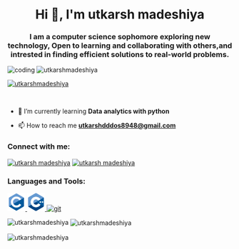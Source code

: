 <h1 align="center">Hi 👋, I'm utkarsh madeshiya</h1>
<h3 align="center">I am a computer science sophomore exploring new technology, Open to learning and collaborating with others,and intrested in finding efficient solutions to real-world problems.</h3>
<img algin="right"alt="coding"width="450"src="https://th.bing.com/th/id/OIP.hBsQKvVysYI80ItppcAPWgHaFj?pid=https://github.com/UTKARSHMADESHIYA/UTKARSHMADESHIYA.wiki.git)
>

<p align="left"> <img src="https://komarev.com/ghpvc/?username=utkarshmadeshiya&label=Profile%20views&color=0e75b6&style=flat" alt="utkarshmadeshiya" /> </p>

<p align="left"> <a href="https://github.com/ryo-ma/github-profile-trophy"><img src="https://github-profile-trophy.vercel.app/?username=utkarshmadeshiya" alt="utkarshmadeshiya" /></a> </p>

<p align="left"> <a href="https://twitter.com/" target="blank"><img src="https://img.shields.io/twitter/follow/?logo=twitter&style=for-the-badge" alt="" /></a> </p>

- 🌱 I’m currently learning **Data analytics with python**

- 📫 How to reach me **utkarshdddos8948@gmail.com**

<h3 align="left">Connect with me:</h3>
<p align="left">
<a href="https://linkedin.com/in/utkarsh madeshiya" target="blank"><img align="center" src="https://raw.githubusercontent.com/rahuldkjain/github-profile-readme-generator/master/src/images/icons/Social/linked-in-alt.svg" alt="utkarsh madeshiya" height="30" width="40" /></a>
<a href="https://instagram.com/utkarsh madeshiya" target="blank"><img align="center" src="https://raw.githubusercontent.com/rahuldkjain/github-profile-readme-generator/master/src/images/icons/Social/instagram.svg" alt="utkarsh madeshiya" height="30" width="40" /></a>
</p>

<h3 align="left">Languages and Tools:</h3>
<p align="left"> <a href="https://www.cprogramming.com/" target="_blank" rel="noreferrer"> <img src="https://raw.githubusercontent.com/devicons/devicon/master/icons/c/c-original.svg" alt="c" width="40" height="40"/> </a> <a href="https://www.w3schools.com/cpp/" target="_blank" rel="noreferrer"> <img src="https://raw.githubusercontent.com/devicons/devicon/master/icons/cplusplus/cplusplus-original.svg" alt="cplusplus" width="40" height="40"/> </a> <a href="https://git-scm.com/" target="_blank" rel="noreferrer"> <img src="https://www.vectorlogo.zone/logos/git-scm/git-scm-icon.svg" alt="git" width="40" height="40"/> </a> </p>

<p><img align="left" src="https://github-readme-stats.vercel.app/api/top-langs?username=utkarshmadeshiya&show_icons=true&locale=en&layout=compact" alt="utkarshmadeshiya" /></p>

<p>&nbsp;<img align="center" src="https://github-readme-stats.vercel.app/api?username=utkarshmadeshiya&show_icons=true&locale=en" alt="utkarshmadeshiya" /></p>

<p><img align="center" src="https://github-readme-streak-stats.herokuapp.com/?user=utkarshmadeshiya&" alt="utkarshmadeshiya" /></p>
